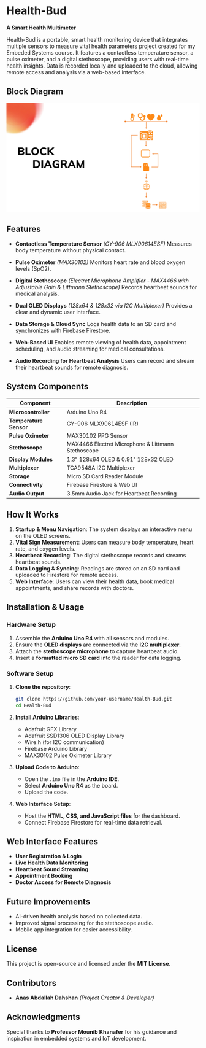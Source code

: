 # Health-Bud

**A Smart Health Multimeter**

Health-Bud is a portable, smart health monitoring device that integrates multiple sensors to measure vital health parameters project created for my Embeded Systems course. It features a contactless temperature sensor, a pulse oximeter, and a digital stethoscope, providing users with real-time health insights. Data is recorded locally and uploaded to the cloud, allowing remote access and analysis via a web-based interface.

## Block Diagram

![Block Diagram](images/blockdiagram.jpg)

## Features

- **Contactless Temperature Sensor** *(GY-906 MLX90614ESF)*  Measures body temperature without physical contact.

- **Pulse Oximeter** *(MAX30102)*  Monitors heart rate and blood oxygen levels (SpO2).

- **Digital Stethoscope** *(Electret Microphone Amplifier - MAX4466 with Adjustable Gain & Littmann Stethoscope)*  Records heartbeat sounds for medical analysis.

- **Dual OLED Displays** *(128x64 & 128x32 via I2C Multiplexer)*  Provides a clear and dynamic user interface.

- **Data Storage & Cloud Sync**  Logs health data to an SD card and synchronizes with Firebase Firestore.

- **Web-Based UI**  Enables remote viewing of health data, appointment scheduling, and audio streaming for medical consultations.

- **Audio Recording for Heartbeat Analysis**  Users can record and stream their heartbeat sounds for remote diagnosis.

## System Components

| Component              | Description                                        |
| ---------------------- | -------------------------------------------------- |
| **Microcontroller**    | Arduino Uno R4                                     |
| **Temperature Sensor** | GY-906 MLX90614ESF (IR)                            |
| **Pulse Oximeter**     | MAX30102 PPG Sensor                                |
| **Stethoscope**        | MAX4466 Electret Microphone & Littmann Stethoscope |
| **Display Modules**    | 1.3" 128x64 OLED & 0.91" 128x32 OLED               |
| **Multiplexer**        | TCA9548A I2C Multiplexer                           |
| **Storage**            | Micro SD Card Reader Module                        |
| **Connectivity**       | Firebase Firestore & Web UI                        |
| **Audio Output**       | 3.5mm Audio Jack for Heartbeat Recording           |

## How It Works

1. **Startup & Menu Navigation**: The system displays an interactive menu on the OLED screens.
2. **Vital Sign Measurement**: Users can measure body temperature, heart rate, and oxygen levels.
3. **Heartbeat Recording**: The digital stethoscope records and streams heartbeat sounds.
4. **Data Logging & Syncing**: Readings are stored on an SD card and uploaded to Firestore for remote access.
5. **Web Interface**: Users can view their health data, book medical appointments, and share records with doctors.

## Installation & Usage

### **Hardware Setup**

1. Assemble the **Arduino Uno R4** with all sensors and modules.
2. Ensure the **OLED displays** are connected via the **I2C multiplexer**.
3. Attach the **stethoscope microphone** to capture heartbeat audio.
4. Insert a **formatted micro SD card** into the reader for data logging.

### **Software Setup**

1. **Clone the repository**:

   ```bash
   git clone https://github.com/your-username/Health-Bud.git
   cd Health-Bud
   ```

2. **Install Arduino Libraries**:

   - Adafruit GFX Library
   - Adafruit SSD1306 OLED Display Library
   - Wire.h (for I2C communication)
   - Firebase Arduino Library
   - MAX30102 Pulse Oximeter Library

3. **Upload Code to Arduino**:

   - Open the `.ino` file in the **Arduino IDE**.
   - Select **Arduino Uno R4** as the board.
   - Upload the code.

4. **Web Interface Setup**:

   - Host the **HTML, CSS, and JavaScript files** for the dashboard.
   - Connect Firebase Firestore for real-time data retrieval.

## Web Interface Features

- **User Registration & Login**
- **Live Health Data Monitoring**
- **Heartbeat Sound Streaming**
- **Appointment Booking**
- **Doctor Access for Remote Diagnosis**

## Future Improvements

- AI-driven health analysis based on collected data.
- Improved signal processing for the stethoscope audio.
- Mobile app integration for easier accessibility.

## License

This project is open-source and licensed under the **MIT License**.

## Contributors

- **Anas Abdallah Dahshan** *(Project Creator & Developer)*

## Acknowledgments

Special thanks to **Professor Mounib Khanafer** for his guidance and inspiration in embedded systems and IoT development.
